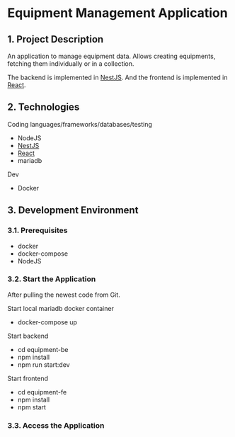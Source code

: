 # Equipment Management Application

## 1. Project Description

An application to manage equipment data.
Allows creating equipments, fetching them individually or in a collection.

The backend is implemented in [NestJS](https://nestjs.com/). And the frontend is implemented in [React](https://reactjs.org/).

## 2. Technologies

Coding languages/frameworks/databases/testing

- NodeJS
- [NestJS](https://nestjs.com/)
- [React](https://reactjs.org/)
- mariadb

Dev

- Docker

## 3. Development Environment

### 3.1. Prerequisites

- docker
- docker-compose
- NodeJS

### 3.2. Start the Application

After pulling the newest code from Git.

Start local mariadb docker container

- docker-compose up

Start backend

- cd equipment-be
- npm install
- npm run start:dev

Start frontend

- cd equipment-fe
- npm install
- npm start

### 3.3. Access the Application
